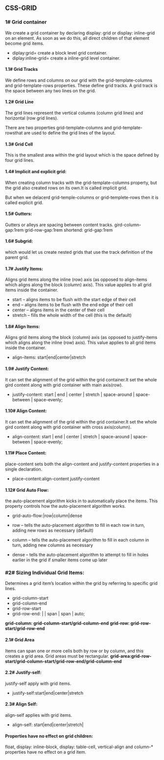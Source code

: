 ## CSS-GRID

### 1# Grid container

We create a grid container by declaring display: grid or display: inline-grid on an element. As soon as we do this, all direct children of that element become grid items.

- diplay:grid= create a block level grid container.
- diplay:inline-grid= create a inline-grid level container.

#### 1.1# Grid Tracks

We define rows and columns on our grid with the grid-template-columns and grid-template-rows properties. These define grid tracks. A grid track is the space between any two lines on the grid.

#### 1.2# Grid Line

The grid lines represent the vertical columns (column grid lines) and horizontal (row grid lines).

There are two properties grid-template-columns and grid-template-rowsthat are used to define the grid lines of the layout.

#### 1.3# Grid Cell

This is the smallest area within the grid layout which is the space defined by four grid lines.

#### 1.4# Implicit and explicit grid:

When creating column tracks with the grid-template-columns property, but the grid also created rows on its own.It is called implicit grid.

But when we delacerd grid-temple-columns or grid-templete-rows then it is called explicit grid.

#### 1.5# Gutters:

Gutters or alleys are spacing between content tracks.
gird-column-gap:1rem
grid-row-gap:1rem
shortend: grid-gap:1rem

#### 1.6# Subgrid:

which would let us create nested grids that use the track definition of the parent grid.

#### 1.7# Justify Items:

Aligns grid items along the inline (row) axis (as opposed to align-items which aligns along the block (column) axis). This value applies to all grid items inside the container.

- start – aligns items to be flush with the start edge of their cell
- end – aligns items to be flush with the end edge of their cell
- center – aligns items in the center of their cell
- stretch – fills the whole width of the cell (this is the default)

#### 1.8# Align Items:

Aligns grid items along the block (column) axis (as opposed to justify-items which aligns along the inline (row) axis). This value applies to all grid items inside the container.

- align-items: start|end|center|stretch

#### 1.9# Justify Content:

It can set the alignment of the grid within the grid container.It set the whole gird content along with grid container with main axis(row).

- justify-content: start | end | center | stretch | space-around | space-between | space-evenly;

#### 1.10# Align Content:

It can set the alignment of the grid within the grid container.It set the whole gird content along with grid container with cross axis(column).

- align-content: start | end | center | stretch | space-around | space-between | space-evenly;

#### 1.11# Place Content:

place-content sets both the align-content and justify-content properties in a single declaration.

- place-content:align-content justify-content

#### 1.12# Grid Auto Flow:

the auto-placement algorithm kicks in to automatically place the items. This property controls how the auto-placement algorithm works.

- grid-auto-flow:|row|column|dense

- row – tells the auto-placement algorithm to fill in each row in turn, adding new rows as necessary (default)
- column – tells the auto-placement algorithm to fill in each column in turn, adding new columns as necessary
- dense – tells the auto-placement algorithm to attempt to fill in holes earlier in the grid if smaller items come up later

### #2# Sizing Individual Grid Items:

Determines a grid item’s location within the grid by referring to specific grid lines.

- grid-column-start
- grid-column-end
- grid-row-start
- grid-row-end: <number> | <name> | span <number> | span <name> | auto;

**grid-column: grid-column-start/grid-column-end**
**grid-row: grid-row-start/grid-row-end**

#### 2.1# Grid Area

Items can span one or more cells both by row or by column, and this creates a grid area. Grid areas must be rectangular.
**grid-area:grid-row-start/grid-column-start/grid-row-end/grid-column-end**

#### 2.2# Justify-self:

justify-self apply with grid items.

- justify-self:start|end|center|stretch

#### 2.3# Align Self:

align-self applies with grid items.

- align-self: start|end|center|stretch|

#### Properties have no effect on grid children:

float, display: inline-block, display: table-cell, vertical-align and column-\* properties have no effect on a grid item.
